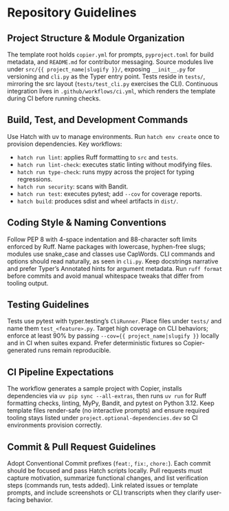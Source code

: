 # Repository Guidelines

## Project Structure & Module Organization
The template root holds `copier.yml` for prompts, `pyproject.toml` for build metadata, and `README.md` for contributor messaging. Source modules live under `src/{{ project_name|slugify }}/`, exposing `__init__.py` for versioning and `cli.py` as the Typer entry point. Tests reside in `tests/`, mirroring the src layout (`tests/test_cli.py` exercises the CLI). Continuous integration lives in `.github/workflows/ci.yml`, which renders the template during CI before running checks.

## Build, Test, and Development Commands
Use Hatch with uv to manage environments. Run `hatch env create` once to provision dependencies. Key workflows:
- `hatch run lint`: applies Ruff formatting to `src` and `tests`.
- `hatch run lint-check`: executes static linting without modifying files.
- `hatch run type-check`: runs mypy across the project for typing regressions.
- `hatch run security`: scans with Bandit.
- `hatch run test`: executes pytest; add `--cov` for coverage reports.
- `hatch build`: produces sdist and wheel artifacts in `dist/`.

## Coding Style & Naming Conventions
Follow PEP 8 with 4-space indentation and 88-character soft limits enforced by Ruff. Name packages with lowercase, hyphen-free slugs; modules use snake_case and classes use CapWords. CLI commands and options should read naturally, as seen in `cli.py`. Keep docstrings narrative and prefer Typer’s Annotated hints for argument metadata. Run `ruff format` before commits and avoid manual whitespace tweaks that differ from tooling output.

## Testing Guidelines
Tests use pytest with typer.testing’s `CliRunner`. Place files under `tests/` and name them `test_<feature>.py`. Target high coverage on CLI behaviors; enforce at least 90% by passing `--cov={{ project_name|slugify }}` locally and in CI when suites expand. Prefer deterministic fixtures so Copier-generated runs remain reproducible.

## CI Pipeline Expectations
The workflow generates a sample project with Copier, installs dependencies via `uv pip sync --all-extras`, then runs `uv run` for Ruff formatting checks, linting, MyPy, Bandit, and pytest on Python 3.12. Keep template files render-safe (no interactive prompts) and ensure required tooling stays listed under `project.optional-dependencies.dev` so CI environments provision correctly.

## Commit & Pull Request Guidelines
Adopt Conventional Commit prefixes (`feat:`, `fix:`, `chore:`). Each commit should be focused and pass Hatch scripts locally. Pull requests must capture motivation, summarize functional changes, and list verification steps (commands run, tests added). Link related issues or template prompts, and include screenshots or CLI transcripts when they clarify user-facing behavior.
